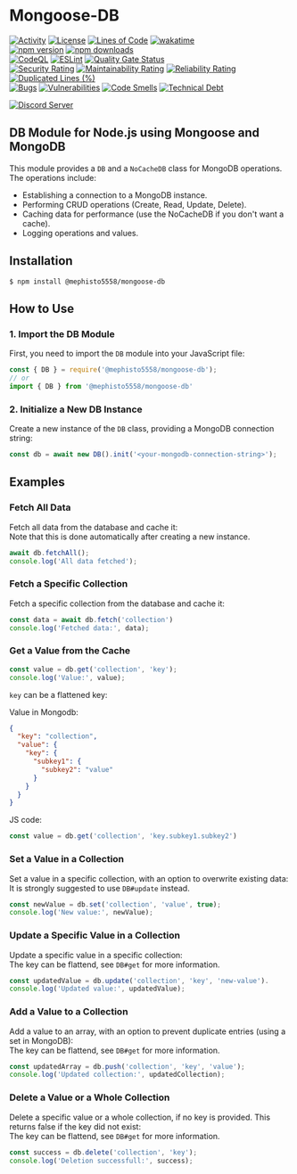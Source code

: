 # Mongoose-DB
[![Activity](https://img.shields.io/github/commit-activity/m/Mephisto5558/Mongoose-DB)](https://github.com/Mephisto5558/Mongoose-DB/pulse)
[![License](https://img.shields.io/github/license/Mephisto5558/Mongoose-DB)](https://github.com/Mephisto5558/Mongoose-DB/blob/main/LICENSE)
[![Lines of Code](https://sonarcloud.io/api/project_badges/measure?project=Mephisto5558_Mongoose-DB&metric=ncloc)](https://sonarcloud.io/summary/new_code?id=Mephisto5558_Mongoose-DB)
[![wakatime](https://wakatime.com/badge/github/Mephisto5558/Mongoose-DB.svg)](https://wakatime.com/badge/github/Mephisto5558/Mongoose-DB)<br>
[![npm version](https://badge.fury.io/js/@mephisto5558%2Fmongoose-db.svg)](https://www.npmjs.com/package/@mephisto5558/mongoose-db)
[![npm downloads](https://img.shields.io/npm/dm/%40mephisto5558%2Fmongoose-db)](https://www.npmjs.com/package/@mephisto5558/mongoose-db)<br>
[![CodeQL](https://github.com/Mephisto5558/Mongoose-DB/actions/workflows/codeql.yml/badge.svg?branch=main)](https://github.com/Mephisto5558/Mongoose-DB/actions/workflows/codeql.yml)
[![ESLint](https://github.com/Mephisto5558/Mongoose-DB/actions/workflows/eslint.yml/badge.svg?branch=main)](https://github.com/Mephisto5558/Mongoose-DB/actions/workflows/eslint.yml)
[![Quality Gate Status](https://sonarcloud.io/api/project_badges/measure?project=Mephisto5558_Mongoose-DB&metric=alert_status)](https://sonarcloud.io/summary/new_code?id=Mephisto5558_Mongoose-DB)<br>
[![Security Rating](https://sonarcloud.io/api/project_badges/measure?project=Mephisto5558_Mongoose-DB&metric=security_rating)](https://sonarcloud.io/component_measures?metric=Security&id=Mephisto5558_Mongoose-DB)
[![Maintainability Rating](https://sonarcloud.io/api/project_badges/measure?project=Mephisto5558_Mongoose-DB&metric=sqale_rating)](https://sonarcloud.io/component_measures?metric=Maintainability&id=Mephisto5558_Mongoose-DB)
[![Reliability Rating](https://sonarcloud.io/api/project_badges/measure?project=Mephisto5558_Mongoose-DB&metric=reliability_rating)](https://sonarcloud.io/component_measures?metric=Reliability&id=Mephisto5558_Mongoose-DB)
[![Duplicated Lines (%)](https://sonarcloud.io/api/project_badges/measure?project=Mephisto5558_Mongoose-DB&metric=duplicated_lines_density)](https://sonarcloud.io/component_measures?metric=Duplications&id=Mephisto5558_Mongoose-DB)<br>
[![Bugs](https://sonarcloud.io/api/project_badges/measure?project=Mephisto5558_Mongoose-DB&metric=bugs)](https://sonarcloud.io/summary/new_code?id=Mephisto5558_Mongoose-DB)
[![Vulnerabilities](https://sonarcloud.io/api/project_badges/measure?project=Mephisto5558_Mongoose-DB&metric=vulnerabilities)](https://sonarcloud.io/summary/new_code?id=Mephisto5558_Mongoose-DB)
[![Code Smells](https://sonarcloud.io/api/project_badges/measure?project=Mephisto5558_Mongoose-DB&metric=code_smells)](https://sonarcloud.io/summary/new_code?id=Mephisto5558_Mongoose-DB)
[![Technical Debt](https://sonarcloud.io/api/project_badges/measure?project=Mephisto5558_Mongoose-DB&metric=sqale_index)](https://sonarcloud.io/summary/new_code?id=Mephisto5558_Mongoose-DB)

[![Discord Server](https://discordapp.com/api/guilds/725378451988676609/widget.png?style=shield)](https://discord.gg/u6xjqzz)

## DB Module for Node.js using Mongoose and MongoDB

This module provides a `DB` and a `NoCacheDB` class for MongoDB operations. The operations include:

- Establishing a connection to a MongoDB instance.
- Performing CRUD operations (Create, Read, Update, Delete).
- Caching data for performance (use the NoCacheDB if you don't want a cache).
- Logging operations and values.

## Installation
```
$ npm install @mephisto5558/mongoose-db
```

## How to Use

### 1. Import the DB Module
First, you need to import the `DB` module into your JavaScript file:

```js
const { DB } = require('@mephisto5558/mongoose-db');
// or
import { DB } from '@mephisto5558/mongoose-db'
```

### 2. Initialize a New DB Instance
Create a new instance of the `DB` class, providing a MongoDB connection string:

```js
const db = await new DB().init('<your-mongodb-connection-string>');
```

## Examples

### Fetch All Data
Fetch all data from the database and cache it:<br>
Note that this is done automatically after creating a new instance.

```js
await db.fetchAll();
console.log('All data fetched');
```

### Fetch a Specific Collection
Fetch a specific collection from the database and cache it:

```js
const data = await db.fetch('collection')
console.log('Fetched data:', data);
```

### Get a Value from the Cache
```js
const value = db.get('collection', 'key');
console.log('Value:', value);
```

`key` can be a flattened key:

Value in Mongodb:
```json
{
  "key": "collection",
  "value": {
    "key": {
      "subkey1": {
        "subkey2": "value"
      }
    }
  }
}
```
JS code:
```js
const value = db.get('collection', 'key.subkey1.subkey2')
```

### Set a Value in a Collection
Set a value in a specific collection, with an option to overwrite existing data:<br>
It is strongly suggested to use `DB#update` instead.

```js
const newValue = db.set('collection', 'value', true);
console.log('New value:', newValue);
```

### Update a Specific Value in a Collection
Update a specific value in a specific collection:<br>
The key can be flattend, see `DB#get` for more information.

```js
const updatedValue = db.update('collection', 'key', 'new-value').
console.log('Updated value:', updatedValue);
```

### Add a Value to a Collection
Add a value to an array, with an option to prevent duplicate entries (using a set in MongoDB):<br>
The key can be flattend, see `DB#get` for more information.

```js
const updatedArray = db.push('collection', 'key', 'value');
console.log('Updated collection:', updatedCollection);
```

### Delete a Value or a Whole Collection
Delete a specific value or a whole collection, if no key is provided. This returns false if the key did not exist:<br>
The key can be flattend, see `DB#get` for more information.

```js
const success = db.delete('collection', 'key');
console.log('Deletion successfull:', success);
```
